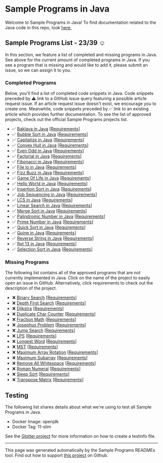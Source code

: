 # Sample Programs in Java

Welcome to Sample Programs in Java! To find documentation related to the Java code in this repo, look [here.](https://sampleprograms.io/languages/java)

## Sample Programs List - 23/39 :relaxed:

In this section, we feature a list of completed and missing programs in Java. See above for the current amount of completed programs in Java. If you see a program that is missing and would like to add it, please submit an issue, so we can assign it to you.

### Completed Programs

Below, you'll find a list of completed code snippets in Java. Code snippets preceded by :warning: link to a GitHub issue query featuring a possible article request issue. If an article request issue doesn't exist, we encourage you to create one. Meanwhile, code snippets preceded by :white_check_mark: link to an existing article which provides further documentation. To see the list of approved projects, check out the official Sample Programs projects list.

- :white_check_mark: [Baklava in Java](https://sampleprograms.io/projects/baklava/java) [[Requirements](https://sampleprograms.io/projects/baklava)]
- :white_check_mark: [Bubble Sort in Java](https://sampleprograms.io/projects/bubble-sort/java) [[Requirements](https://sampleprograms.io/projects/bubble-sort)]
- :white_check_mark: [Capitalize in Java](https://sampleprograms.io/projects/capitalize/java) [[Requirements](https://sampleprograms.io/projects/capitalize)]
- :white_check_mark: [Convex Hull in Java](https://sampleprograms.io/projects/convex-hull/java) [[Requirements](https://sampleprograms.io/projects/convex-hull)]
- :white_check_mark: [Even Odd in Java](https://sampleprograms.io/projects/even-odd/java) [[Requirements](https://sampleprograms.io/projects/even-odd)]
- :white_check_mark: [Factorial in Java](https://sampleprograms.io/projects/factorial/java) [[Requirements](https://sampleprograms.io/projects/factorial)]
- :white_check_mark: [Fibonacci in Java](https://sampleprograms.io/projects/fibonacci/java) [[Requirements](https://sampleprograms.io/projects/fibonacci)]
- :white_check_mark: [File Io in Java](https://sampleprograms.io/projects/file-io/java) [[Requirements](https://sampleprograms.io/projects/file-io)]
- :white_check_mark: [Fizz Buzz in Java](https://sampleprograms.io/projects/fizz-buzz/java) [[Requirements](https://sampleprograms.io/projects/fizz-buzz)]
- :white_check_mark: [Game Of Life in Java](https://sampleprograms.io/projects/game-of-life/java) [[Requirements](https://sampleprograms.io/projects/game-of-life)]
- :white_check_mark: [Hello World in Java](https://sampleprograms.io/projects/hello-world/java) [[Requirements](https://sampleprograms.io/projects/hello-world)]
- :white_check_mark: [Insertion Sort in Java](https://sampleprograms.io/projects/insertion-sort/java) [[Requirements](https://sampleprograms.io/projects/insertion-sort)]
- :white_check_mark: [Job Sequencing in Java](https://sampleprograms.io/projects/job-sequencing/java) [[Requirements](https://sampleprograms.io/projects/job-sequencing)]
- :white_check_mark: [LCS in Java](https://sampleprograms.io/projects/lcs/java) [[Requirements](https://sampleprograms.io/projects/lcs)]
- :white_check_mark: [Linear Search in Java](https://sampleprograms.io/projects/linear-search/java) [[Requirements](https://sampleprograms.io/projects/linear-search)]
- :white_check_mark: [Merge Sort in Java](https://sampleprograms.io/projects/merge-sort/java) [[Requirements](https://sampleprograms.io/projects/merge-sort)]
- :white_check_mark: [Palindromic Number in Java](https://sampleprograms.io/projects/palindromic-number/java) [[Requirements](https://sampleprograms.io/projects/palindromic-number)]
- :white_check_mark: [Prime Number in Java](https://sampleprograms.io/projects/prime-number/java) [[Requirements](https://sampleprograms.io/projects/prime-number)]
- :white_check_mark: [Quick Sort in Java](https://sampleprograms.io/projects/quick-sort/java) [[Requirements](https://sampleprograms.io/projects/quick-sort)]
- :white_check_mark: [Quine in Java](https://sampleprograms.io/projects/quine/java) [[Requirements](https://sampleprograms.io/projects/quine)]
- :white_check_mark: [Reverse String in Java](https://sampleprograms.io/projects/reverse-string/java) [[Requirements](https://sampleprograms.io/projects/reverse-string)]
- :white_check_mark: [Rot 13 in Java](https://sampleprograms.io/projects/rot-13/java) [[Requirements](https://sampleprograms.io/projects/rot-13)]
- :white_check_mark: [Selection Sort in Java](https://sampleprograms.io/projects/selection-sort/java) [[Requirements](https://sampleprograms.io/projects/selection-sort)]

### Missing Programs

The following list contains all of the approved programs that are not currently implemented in Java. Click on the name of the project to easily open an issue in GitHub. Alternatively, click requirements to check out the description of the project.

- :x: [Binary Search](https://github.com/TheRenegadeCoder/sample-programs/issues/new?assignees=&labels=enhancement&template=code-snippet-request.md&title=Add+Binary+Search+in+java) [[Requirements](https://sampleprograms.io/projects/binary-search)]
- :x: [Depth First Search](https://github.com/TheRenegadeCoder/sample-programs/issues/new?assignees=&labels=enhancement&template=code-snippet-request.md&title=Add+Depth+First+Search+in+java) [[Requirements](https://sampleprograms.io/projects/depth-first-search)]
- :x: [Dijkstra](https://github.com/TheRenegadeCoder/sample-programs/issues/new?assignees=&labels=enhancement&template=code-snippet-request.md&title=Add+Dijkstra+in+java) [[Requirements](https://sampleprograms.io/projects/dijkstra)]
- :x: [Duplicate Char Counter](https://github.com/TheRenegadeCoder/sample-programs/issues/new?assignees=&labels=enhancement&template=code-snippet-request.md&title=Add+Duplicate+Char+Counter+in+java) [[Requirements](https://sampleprograms.io/projects/duplicate-char-counter)]
- :x: [Fraction Math](https://github.com/TheRenegadeCoder/sample-programs/issues/new?assignees=&labels=enhancement&template=code-snippet-request.md&title=Add+Fraction+Math+in+java) [[Requirements](https://sampleprograms.io/projects/fraction-math)]
- :x: [Josephus Problem](https://github.com/TheRenegadeCoder/sample-programs/issues/new?assignees=&labels=enhancement&template=code-snippet-request.md&title=Add+Josephus+Problem+in+java) [[Requirements](https://sampleprograms.io/projects/josephus-problem)]
- :x: [Jump Search](https://github.com/TheRenegadeCoder/sample-programs/issues/new?assignees=&labels=enhancement&template=code-snippet-request.md&title=Add+Jump+Search+in+java) [[Requirements](https://sampleprograms.io/projects/jump-search)]
- :x: [LPS](https://github.com/TheRenegadeCoder/sample-programs/issues/new?assignees=&labels=enhancement&template=code-snippet-request.md&title=Add+LPS+in+java) [[Requirements](https://sampleprograms.io/projects/lps)]
- :x: [Longest Word](https://github.com/TheRenegadeCoder/sample-programs/issues/new?assignees=&labels=enhancement&template=code-snippet-request.md&title=Add+Longest+Word+in+java) [[Requirements](https://sampleprograms.io/projects/longest-word)]
- :x: [MST](https://github.com/TheRenegadeCoder/sample-programs/issues/new?assignees=&labels=enhancement&template=code-snippet-request.md&title=Add+MST+in+java) [[Requirements](https://sampleprograms.io/projects/mst)]
- :x: [Maximum Array Rotation](https://github.com/TheRenegadeCoder/sample-programs/issues/new?assignees=&labels=enhancement&template=code-snippet-request.md&title=Add+Maximum+Array+Rotation+in+java) [[Requirements](https://sampleprograms.io/projects/maximum-array-rotation)]
- :x: [Maximum Subarray](https://github.com/TheRenegadeCoder/sample-programs/issues/new?assignees=&labels=enhancement&template=code-snippet-request.md&title=Add+Maximum+Subarray+in+java) [[Requirements](https://sampleprograms.io/projects/maximum-subarray)]
- :x: [Remove All Whitespace](https://github.com/TheRenegadeCoder/sample-programs/issues/new?assignees=&labels=enhancement&template=code-snippet-request.md&title=Add+Remove+All+Whitespace+in+java) [[Requirements](https://sampleprograms.io/projects/remove-all-whitespace)]
- :x: [Roman Numeral](https://github.com/TheRenegadeCoder/sample-programs/issues/new?assignees=&labels=enhancement&template=code-snippet-request.md&title=Add+Roman+Numeral+in+java) [[Requirements](https://sampleprograms.io/projects/roman-numeral)]
- :x: [Sleep Sort](https://github.com/TheRenegadeCoder/sample-programs/issues/new?assignees=&labels=enhancement&template=code-snippet-request.md&title=Add+Sleep+Sort+in+java) [[Requirements](https://sampleprograms.io/projects/sleep-sort)]
- :x: [Transpose Matrix](https://github.com/TheRenegadeCoder/sample-programs/issues/new?assignees=&labels=enhancement&template=code-snippet-request.md&title=Add+Transpose+Matrix+in+java) [[Requirements](https://sampleprograms.io/projects/transpose-matrix)]

## Testing

The following list shares details about what we're using to test all Sample Programs in Java.

- Docker Image: openjdk
- Docker Tag: 11-slim

See the [Glotter project](https://github.com/auroq/glotter) for more information on how to create a testinfo file.

---

This page was generated automatically by the Sample Programs READMEs tool. Find out how to support [this project](https://github.com/TheRenegadeCoder/sample-programs-readmes) on Github.